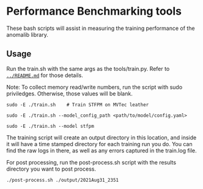 # Performance Benchmarking tools

These bash scripts will assist in measuring the training performance of the anomalib library.

## Usage
Run the train.sh with the same args as the tools/train.py. Refer to [`../README.md`](https://gitlab-icv.inn.intel.com/algo_rnd_team/anomaly/README.md) for those details.

Note: To collect memory read/write numbers, run the script with sudo priviledges. Otherwise, those values will be blank.

```
sudo -E ./train.sh    # Train STFPM on MVTec leather

sudo -E ./train.sh --model_config_path <path/to/model/config.yaml>

sudo -E ./train.sh --model stfpm
```

The training script will create an output directory in this location, and inside it will have a time stamped directory for each training run you do. You can find the raw logs in there, as well as any errors captured in the train.log file.

For post processing, run the post-process.sh script with the results directory you want to post process.

```
./post-process.sh ./output/2021Aug31_2351
```
